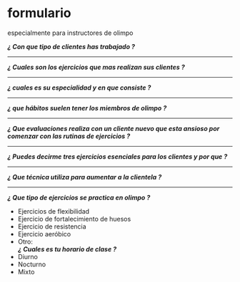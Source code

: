 # formulario

especialmente para instructores de olimpo<br>


***¿ Con que tipo de clientes has trabajado ?***<br>

__________________________________________________________

***¿ Cuales son los ejercicios que mas realizan sus clientes ?***<br>

__________________________________________________________

***¿ cuales es su especialidad y en que consiste ?***<br>

__________________________________________________________

***¿ que hábitos suelen tener los miembros de olimpo ?***<br>

__________________________________________________________

***¿ Que evaluaciones realiza con un cliente nuevo que esta ansioso por comenzar con las rutinas de ejercicios ?***<br>

__________________________________________________________

***¿ Puedes decirme tres ejercicios esenciales para los clientes y por que ?***<br>

__________________________________________________________

***¿ Que técnica utiliza para aumentar a la clientela ?***<br>

__________________________________________________________

***¿ Que tipo de ejercicios se practica en olimpo ?***<br>
* Ejercicios de flexibilidad
* Ejercicio de fortalecimiento de huesos
* Ejercicio de resistencia
* Ejercicio aeróbico
* Otro:<br>
***¿ Cuales es tu horario de clase ?***<br>
* Diurno
* Nocturno
* Mixto<br>
